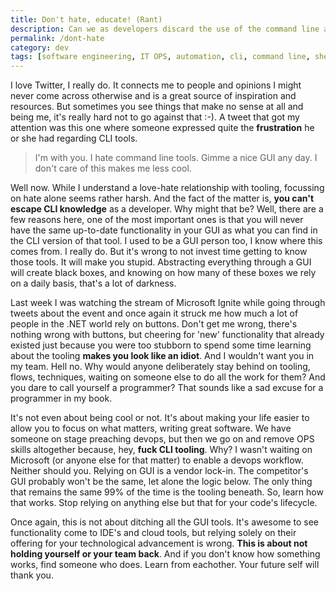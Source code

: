 ```yaml
---
title: Don't hate, educate! (Rant)
description: Can we as developers discard the use of the command line and stick to clicking buttons or not?
permalink: /dont-hate
category: dev
tags: [software engineering, IT OPS, automation, cli, command line, shell, GUI, devops, cool, tool, tooling]
---
```


I love Twitter, I really do. It connects me to people and opinions I might never come across otherwise and is a great source of inspiration and resources. But sometimes you see things that make no sense at all and being me, it's really hard not to go against that :-). A tweet that got my attention was this one where someone expressed quite the **frustration** he or she had regarding CLI tools.

> I'm with you. I hate command line tools. Gimme a nice GUI any day. I don't care of this makes me less cool.

Well now. While I understand a love-hate relationship with tooling, focussing on hate alone seems rather harsh. And the fact of the matter is, **you can't escape CLI knowledge** as a developer. Why might that be? Well, there are a few reasons here, one of the most important ones is that you will never have the same up-to-date functionality in your GUI as what you can find in the CLI version of that tool. I used to be a GUI person too, I know where this comes from. I really do. But it's wrong to not invest time getting to know those tools. It will make you stupid. Abstracting everything through a GUI will create black boxes, and knowing on how many of these boxes we rely on a daily basis, that's a lot of darkness.

Last week I was watching the stream of Microsoft Ignite while going through tweets about the event and once again it struck me how much a lot of people in the .NET world rely on buttons. Don't get me wrong, there's nothing wrong with buttons, but cheering for 'new' functionality that already existed just because you were too stubborn to spend some time learning about the tooling **makes you look like an idiot**. And I wouldn't want you in my team. Hell no. Why would anyone deliberately stay behind on tooling, flows, techniques, waiting on someone else to do all the work for them? And you dare to call yourself a programmer? That sounds like a sad excuse for a programmer in my book.

It's not even about being cool or not. It's about making your life easier to allow you to focus on what matters, writing great software. We have someone on stage preaching devops, but then we go on and remove OPS skills altogether because, hey, **fuck CLI tooling**. Why? I wasn't waiting on Microsoft (or anyone else for that matter) to enable a devops workflow. Neither should you. Relying on GUI is a vendor lock-in. The competitor's GUI probably won't be the same, let alone the logic below. The only thing that remains the same 99% of the time is the tooling beneath. So, learn how that works. Stop relying on anything else but that for your code's lifecycle.

Once again, this is not about ditching all the GUI tools. It's awesome to see functionality come to IDE's and cloud tools, but relying solely on their offering for your technological advancement is wrong.
**This is about not holding yourself or your team back**. And if you don't know how something works, find someone who does. Learn from eachother. Your future self will thank you.